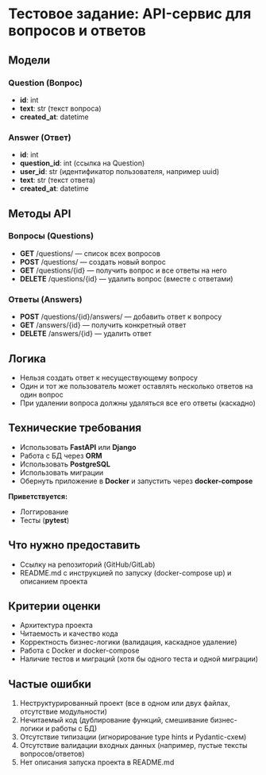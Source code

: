# Тестовое задание: API-сервис для вопросов и ответов

## Модели

### Question (Вопрос)

* **id**: int
* **text**: str (текст вопроса)
* **created_at**: datetime

### Answer (Ответ)

* **id**: int
* **question_id**: int (ссылка на Question)
* **user_id**: str (идентификатор пользователя, например uuid)
* **text**: str (текст ответа)
* **created_at**: datetime

## Методы API

### Вопросы (Questions)

* **GET** /questions/ — список всех вопросов
* **POST** /questions/ — создать новый вопрос
* **GET** /questions/{id} — получить вопрос и все ответы на него
* **DELETE** /questions/{id} — удалить вопрос (вместе с ответами)

### Ответы (Answers)

* **POST** /questions/{id}/answers/ — добавить ответ к вопросу
* **GET** /answers/{id} — получить конкретный ответ
* **DELETE** /answers/{id} — удалить ответ

## Логика

* Нельзя создать ответ к несуществующему вопросу
* Один и тот же пользователь может оставлять несколько ответов на один вопрос
* При удалении вопроса должны удаляться все его ответы (каскадно)

## Технические требования

* Использовать **FastAPI** или **Django**
* Работа с БД через **ORM**
* Использовать **PostgreSQL**
* Использовать миграции
* Обернуть приложение в **Docker** и запустить через **docker-compose**

**Приветствуется:**
* Логгирование
* Тесты (**pytest**)

## Что нужно предоставить

* Ссылку на репозиторий (GitHub/GitLab)
* README.md с инструкцией по запуску (docker-compose up) и описанием проекта

## Критерии оценки

* Архитектура проекта
* Читаемость и качество кода
* Корректность бизнес-логики (валидация, каскадное удаление)
* Работа с Docker и docker-compose
* Наличие тестов и миграций (хотя бы одного теста и одной миграции)

## Частые ошибки

1. Неструктурированный проект (все в одном или двух файлах, отсутствие модульности)
2. Нечитаемый код (дублирование функций, смешивание бизнес-логики и работы с БД)
3. Отсутствие типизации (игнорирование type hints и Pydantic-схем)
4. Отсутствие валидации входных данных (например, пустые тексты вопросов/ответов)
5. Нет описания запуска проекта в README.md
